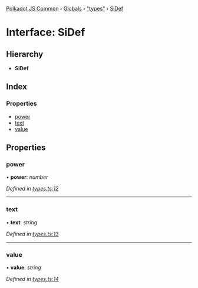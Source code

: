 [Polkadot JS Common](../README.md) › [Globals](../globals.md) › ["types"](../modules/_types_.md) › [SiDef](_types_.sidef.md)

# Interface: SiDef

## Hierarchy

* **SiDef**

## Index

### Properties

* [power](_types_.sidef.md#power)
* [text](_types_.sidef.md#text)
* [value](_types_.sidef.md#value)

## Properties

###  power

• **power**: *number*

*Defined in [types.ts:12](https://github.com/polkadot-js/common/blob/a69dc01c/packages/util/src/types.ts#L12)*

___

###  text

• **text**: *string*

*Defined in [types.ts:13](https://github.com/polkadot-js/common/blob/a69dc01c/packages/util/src/types.ts#L13)*

___

###  value

• **value**: *string*

*Defined in [types.ts:14](https://github.com/polkadot-js/common/blob/a69dc01c/packages/util/src/types.ts#L14)*
